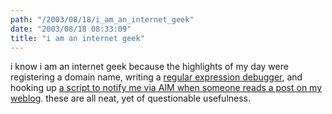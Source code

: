 ```yaml
---
path: "/2003/08/18/i_am_an_internet_geek" 
date: "2003/08/18 08:33:09" 
title: "i am an internet geek" 
---
```

<p>i know i am an internet geek because the highlights of my day were registering a domain name, writing a <a href="http://www.randomchaos.com/regexdebug.php">regular expression debugger</a>, and hooking up <a href="http://www.unpossible.com/blog/archives/000021.html">a script to notify me via AIM when someone reads a post on my weblog</a>. these are all neat, yet of questionable usefulness.</p>
